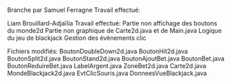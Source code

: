Branche par Samuel Ferragne
Travail effectué:



Liam Brouillard-Adjaïlia
Travail effectué:
    Partie non affichage des boutons du monde2d
    Partie non graphique de Carte2d.java et de Main.java
    Logique du jeu de blackjack
    Gestion des évènements clic

Fichiers modifiés:
    BoutonDoubleDown2d.java
    BoutonHit2d.java
    BoutonSplit2d.java
    BoutonStand2d.java
    BoutonAjoutBet.java
    BoutonBet.java
    BoutonReduireBet.java
    LabelArgent.java
    ZoneBet2d.java
    Carte2d.java
    MondeBlackjack2d.java
    EvtClicSouris.java
    DonneesVueBlackjack.java
